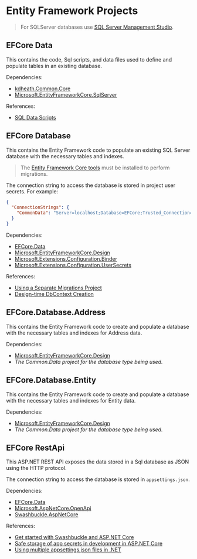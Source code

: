 # Entity Framework Projects

> For SQLServer databases use [SQL Server Management Studio](https://learn.microsoft.com/en-us/sql/ssms/download-sql-server-management-studio-ssms).

## EFCore Data
This contains the code, Sql scripts, and data files used to define and populate tables in an existing database. 

Dependencies:
- [kdheath.Common.Core](https://github.com/KevinDHeath/HomeBase/tree/main/src/Common/Core)
- [Microsoft.EntityFrameworkCore.SqlServer](https://www.nuget.org/packages/Microsoft.EntityFrameworkCore.SqlServer)

References:
- [SQL Data Scripts](https://github.com/KevinDHeath/HomeBase/tree/main/src/EFCore/Data/Scripts)

## EFCore Database
This contains the Entity Framework code to populate an existing SQL Server database with the necessary tables and indexes.
> The [Entity Framework Core tools](https://learn.microsoft.com/en-us/ef/core/cli/dotnet) must be installed to perform migrations.

The connection string to access the database is stored in project user secrets. For example:
``` json
{
  "ConnectionStrings": {
    "CommonData": "Server=localhost;Database=EFCore;Trusted_Connection=true;TrustServerCertificate=true;"
  }
}
```
Dependencies:
- [EFCore.Data](https://github.com/KevinDHeath/HomeBase/tree/main/src/EFCore/Data)
- [Microsoft.EntityFrameworkCore.Design](https://www.nuget.org/packages/Microsoft.EntityFrameworkCore.Design)
- [Microsoft.Extensions.Configuration.Binder](https://www.nuget.org/packages/Microsoft.Extensions.Configuration.Binder)
- [Microsoft.Extensions.Configuration.UserSecrets](https://www.nuget.org/packages/Microsoft.Extensions.Configuration.UserSecrets)

References:
- [Using a Separate Migrations Project](https://learn.microsoft.com/en-us/ef/core/managing-schemas/migrations/projects)
- [Design-time DbContext Creation](https://learn.microsoft.com/en-us/ef/core/cli/dbcontext-creation)

## EFCore.Database.Address
This contains the Entity Framework code to create and populate a database with the necessary tables and indexes for Address data.

Dependencies:
- [Microsoft.EntityFrameworkCore.Design](https://www.nuget.org/packages/Microsoft.EntityFrameworkCore.Design)
- _The Common.Data project for the database type being used._

## EFCore.Database.Entity
This contains the Entity Framework code to create and populate a database with the necessary tables and indexes for Entity data.

Dependencies:
- [Microsoft.EntityFrameworkCore.Design](https://www.nuget.org/packages/Microsoft.EntityFrameworkCore.Design)
- _The Common.Data project for the database type being used._

## EFCore RestApi
This ASP.NET REST API exposes the data stored in a Sql database as JSON using the HTTP protocol.

The connection string to access the database is stored in `appsettings.json`.

Dependencies:
- [EFCore.Data](https://github.com/KevinDHeath/HomeBase/tree/main/src/EFCore/Data)
- [Microsoft.AspNetCore.OpenApi](https://www.nuget.org/packages/Microsoft.AspNetCore.OpenApi)
- [Swashbuckle.AspNetCore](https://www.nuget.org/packages/Swashbuckle.AspNetCore)

References:
- [Get started with Swashbuckle and ASP.NET Core](https://learn.microsoft.com/en-us/aspnet/core/tutorials/getting-started-with-swashbuckle)
- [Safe storage of app secrets in development in ASP.NET Core](https://learn.microsoft.com/en-us/aspnet/core/security/app-secrets)
- [Using multiple appsettings.json files in .NET](https://dev.to/rogeliogamez92/using-multiple-appsettingsjson-to-release-to-different-platforms-in-dotnet-2554)

